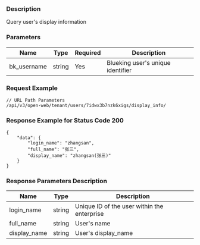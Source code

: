 ### Description

Query user's display information

### Parameters

| Name        | Type   | Required | Description                       |
|-------------|--------|----------|-----------------------------------|
| bk_username | string | Yes      | Blueking user's unique identifier |

### Request Example

```
// URL Path Parameters
/api/v3/open-web/tenant/users/7idwx3b7nzk6xigs/display_info/
```

### Response Example for Status Code 200

```json5
{
    "data": {
        "login_name": "zhangsan",
        "full_name": "张三",
        "display_name": "zhangsan(张三)"
    }
}
```

### Response Parameters Description

| Name         | Type   | Description                                 |
|--------------|--------|---------------------------------------------|
| login_name   | string | Unique ID of the user within the enterprise |
| full_name    | string | User's name                                 |
| display_name | string | User's display_name                         |
